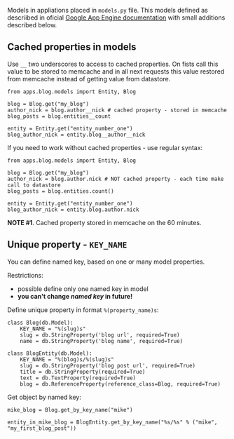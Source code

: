 Models in appliations placed in `models.py` file. This models defined as descriibed in oficial [Google App Engine documentation](http://code.google.com/appengine/docs/python/datastore/) with small additions described below.

## Cached properties in models ##

Use `__` two underscores to access to cached properties. On fists  call this value to be stored to memcache and in all next requests this value restored from memcache instead of getting value from datastore.

```
from apps.blog.models import Entity, Blog

blog = Blog.get("my_blog")
author_nick = blog.author__nick # cached property - stored in memcache
blog_posts = blog.entities__count

entity = Entity.get("entity_number_one")
blog_author_nick = entity.blog__author__nick
```

If you need to work without cached properties - use regular syntax:

```
from apps.blog.models import Entity, Blog

blog = Blog.get("my_blog")
author_nick = blog.author.nick # NOT cached property - each time make call to datastore
blog_posts = blog.entities.count()

entity = Entity.get("entity_number_one")
blog_author_nick = entity.blog.author.nick
```

**NOTE #1**. Cached property stored in memcache on the 60 minutes.

## Unique property - `KEY_NAME` ##

You can define named key, based on one or many model properties.

Restrictions:
  * possible define only one named key in model
  * **you can't change _named key_ in future!**

Define unique property in format `%(property_name)s`:
```
class Blog(db.Model):
    KEY_NAME = "%(slug)s"
    slug = db.StringProperty('blog url', required=True)
    name = db.StringProperty('blog name', required=True)

class BlogEntity(db.Model):
    KEY_NAME = "%(blog)s/%(slug)s"
    slug = db.StringProperty('blog post url', required=True)
    title = db.StringProperty(required=True)
    text = db.TextProperty(required=True)
    blog = db.ReferenceProperty(reference_class=Blog, required=True)
```

Get object by named key:
```
mike_blog = Blog.get_by_key_name("mike")

entity_in_mike_blog = BlogEntity.get_by_key_name("%s/%s" % ("mike", "my_first_blog_post"))
```